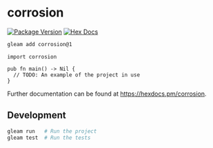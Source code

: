 # corrosion

[![Package Version](https://img.shields.io/hexpm/v/corrosion)](https://hex.pm/packages/corrosion)
[![Hex Docs](https://img.shields.io/badge/hex-docs-ffaff3)](https://hexdocs.pm/corrosion/)

```sh
gleam add corrosion@1
```
```gleam
import corrosion

pub fn main() -> Nil {
  // TODO: An example of the project in use
}
```

Further documentation can be found at <https://hexdocs.pm/corrosion>.

## Development

```sh
gleam run   # Run the project
gleam test  # Run the tests
```
